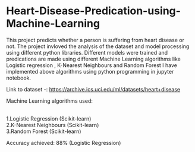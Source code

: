 # Heart-Disease-Predication-using-Machine-Learning
This project predicts whether a person is suffering from heart disease or not.
The project invloved the analysis of the dataset and model processing using different python libraries.
Different models were trained and predications are made using different Machine Learning algorithms like Logistic regression , K-Nearest Neighbours and Random Forest
I have implemented above algorithms using python programming in jupyter notebook.

Link to dataset -: https://archive.ics.uci.edu/ml/datasets/heart+disease

Machine Learning algorithms used:

<br/>1.Logistic Regression (Scikit-learn)
<br/>2.K-Nearest Neighbours (Scikit-learn)
<br/>3.Random Forest (Scikit-learn)

Accuracy achieved: 88% (Logistic Regression)
